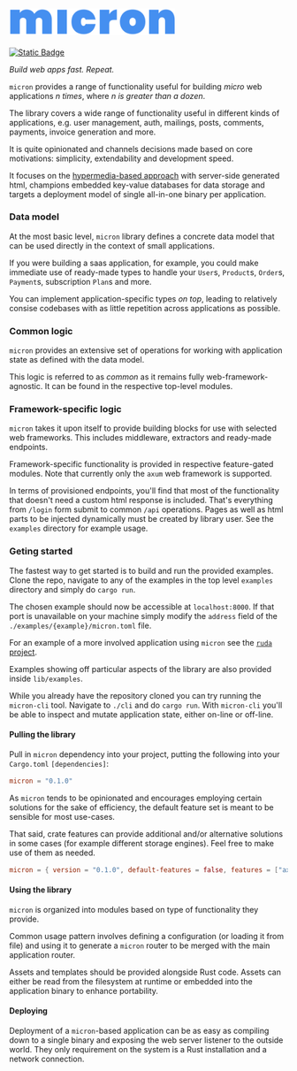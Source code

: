## <img src="assets/micron.png" width="300">

[![Static Badge](https://img.shields.io/badge/discord-server-blue)](https://discord.gg/Q3CzGTEHaC)

<!-- cargo-rdme start -->

*Build web apps fast. Repeat.*

`micron` provides a range of functionality useful for building *micro* web
applications *n times*, where *n is greater than a dozen*.

The library covers a wide range of functionality useful in different kinds
of applications, e.g. user management, auth, mailings, posts, comments,
payments, invoice generation and more.

It is quite opinionated and channels decisions made based on core
motivations: simplicity, extendability and development speed.

It focuses on the
[hypermedia-based approach](https://htmx.org/essays/hateoas/) with
server-side generated html, champions embedded key-value databases for data
storage and targets a deployment model of single all-in-one binary per
application.


### Data model

At the most basic level, `micron` library defines a concrete data model
that can be used directly in the context of small applications.

If you were building a saas application, for example, you could make
immediate use of ready-made types to handle your `User`s, `Product`s,
`Order`s, `Payment`s, subscription `Plan`s and more.

You can implement application-specific types *on top*, leading to
relatively consise codebases with as little repetition across
applications as possible.


### Common logic

`micron` provides an extensive set of operations for working with
application state as defined with the data model.

This logic is referred to as *common* as it remains fully
web-framework-agnostic. It can be found in the respective top-level
modules.


### Framework-specific logic

`micron` takes it upon itself to provide building blocks for use with
selected web frameworks. This includes middleware, extractors and
ready-made endpoints.

Framework-specific functionality is provided in respective feature-gated
modules. Note that currently only the `axum` web framework is supported.

In terms of provisioned endpoints, you'll find that most of the
functionality that doesn't need a custom html response is included. That's
everything from `/login` form submit to common `/api` operations. Pages as
well as html parts to be injected dynamically must be created by library
user. See the `examples` directory for example usage.


### Geting started

The fastest way to get started is to build and run the provided examples.
Clone the repo, navigate to any of the examples in the top level `examples`
directory and simply do `cargo run`.

The chosen example should now be accessible at `localhost:8000`. If that
port is unavailable on your machine simply modify the `address` field of
the `./examples/{example}/micron.toml` file.

For an example of a more involved application using `micron` see the
[`ruda` project](https://github.com/adamsky/ruda).

Examples showing off particular aspects of the library are also provided
inside `lib/examples`.

While you already have the repository cloned you can try running the
`micron-cli` tool. Navigate to `./cli` and do `cargo run`. With
`micron-cli` you'll be able to inspect and mutate application state,
either on-line or off-line.


#### Pulling the library

Pull in `micron` dependency into your project, putting the following into
your `Cargo.toml` `[dependencies]`:

```toml
micron = "0.1.0"
```

As `micron` tends to be opinionated and encourages employing certain
solutions for the sake of efficiency, the default feature set is meant to
be sensible for most use-cases.

That said, crate features can provide additional and/or alternative
solutions in some cases (for example different storage engines). Feel free
to make use of them as needed.

```toml
micron = { version = "0.1.0", default-features = false, features = ["axum", "redb"] }
```


#### Using the library

`micron` is organized into modules based on type of functionality they
provide.

Common usage pattern involves defining a configuration (or loading it from
file) and using it to generate a `micron` router to be merged with the
main application router.

Assets and templates should be provided alongside Rust code. Assets can
either be read from the filesystem at runtime or embedded into the
application binary to enhance portability.


#### Deploying

Deployment of a `micron`-based application can be as easy as compiling
down to a single binary and exposing the web server listener to the outside
world. They only requirement on the system is a Rust installation and
a network connection.

<!-- cargo-rdme end -->
